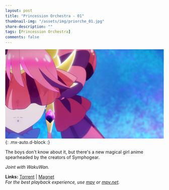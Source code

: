 ```yaml
---
layout: post
title: "Princession Orchestra - 01"
thumbnail-img: "/assets/img/priorche_01.jpg"
share-description: ""
tags: [Princession Orchestra]
comments: false
---
```


![Princession Orchestra - 01](/assets/img/priorche_01.jpg){: .mx-auto.d-block :}

The boys don't know about it, but there's a new magical girl anime spearheaded by the creators of Symphogear.
<!-- excerpt-end -->

*Joint with WakuWan.*

**Links:** [Torrent](https://nyaa.si/view/1960448) | [Magnet](magnet:?xt=urn:btih:a0e0e63e87b88f9db0a447254ec113555bdc7a22&dn=%5BWakuTomete%5D%20Princess%20Session%20Orchestra%20-%2001v2%20%28WEB%201080p%20AVC%20E-AC3%29%20%5B86619C4C%5D%20%7C%20Princession%20Orchestra&tr=http%3A%2F%2Fnyaa.tracker.wf%3A7777%2Fannounce&tr=udp%3A%2F%2Fopen.stealth.si%3A80%2Fannounce&tr=udp%3A%2F%2Ftracker.opentrackr.org%3A1337%2Fannounce&tr=udp%3A%2F%2Fexodus.desync.com%3A6969%2Fannounce&tr=udp%3A%2F%2Ftracker.torrent.eu.org%3A451%2Fannounce) <br>
*For the best playback experience, use [mpv](https://mpv.io/) or [mpv.net](https://github.com/mpvnet-player/mpv.net/releases).*
